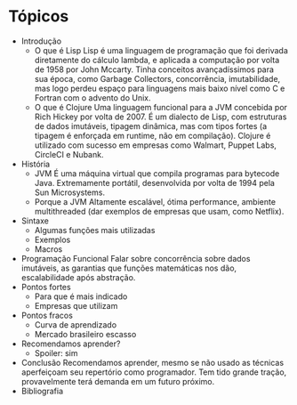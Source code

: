 # Tópicos

* Introdução
  * O que é Lisp
  Lisp é uma linguagem de programação que foi derivada diretamente do cálculo lambda, e aplicada a computação por volta de 1958 por John Mccarty.
  Tinha conceitos avançadíssimos para sua época, como Garbage Collectors, concorrência, imutabilidade, mas logo perdeu espaço para linguagens mais baixo nível como C e Fortran com o advento do Unix.
  * O que é Clojure
  Uma linguagem funcional para a JVM concebida por Rich Hickey por volta de 2007. É um dialecto de Lisp, com estruturas de dados imutáveis, tipagem dinâmica, mas com tipos fortes (a tipagem é enforçada em runtime, não em compilação). Clojure é utilizado com sucesso em empresas como Walmart, Puppet Labs, CircleCI e Nubank.
* História
  * JVM
  É uma máquina virtual que compila programas para bytecode Java. Extremamente portátil, desenvolvida por volta de 1994 pela Sun Microsystems.
  * Porque a JVM
  Altamente escalável, ótima performance, ambiente multithreaded (dar exemplos de empresas que usam, como Netflix).
* Sintaxe
  * Algumas funções mais utilizadas
  * Exemplos
  * Macros
* Programação Funcional
  Falar sobre concorrência sobre dados imutáveis, as garantias que funções matemáticas nos dão, escalabilidade após abstração.
* Pontos fortes
  * Para que é mais indicado
  * Empresas que utilizam
* Pontos fracos
  * Curva de aprendizado
  * Mercado brasileiro escasso
* Recomendamos aprender?
  * Spoiler: sim
* Conclusão
  Recomendamos aprender, mesmo se não usado as técnicas aperfeiçoam seu repertório como programador. Tem tido grande tração, provavelmente terá demanda em um futuro próximo.
* Bibliografia

